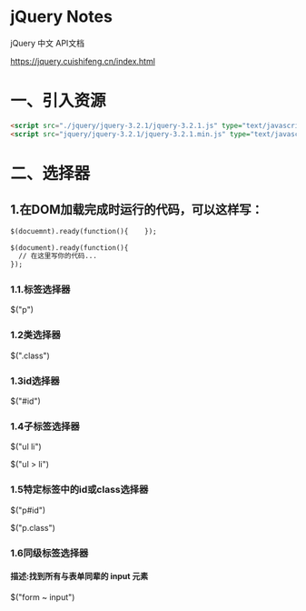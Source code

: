 # jQuery Notes

jQuery 中文 API文档

https://jquery.cuishifeng.cn/index.html

# **一、引入资源**

```html
<script src="./jquery/jquery-3.2.1/jquery-3.2.1.js" type="text/javascript" charset="utf-8"></script>
<script src="jquery/jquery-3.2.1/jquery-3.2.1.min.js" type="text/javascript" charset="utf-8"></script>
```

# 二、选择器

## 1.**在DOM加载完成时运行的代码，可以这样写：**

```html
$(docuemnt).ready(function(){    });
```

```html
$(document).ready(function(){
  // 在这里写你的代码...
});
```

### 1.1.标签选择器

$("p")

### 1.2类选择器

$(".class")

### 1.3id选择器

$("#id")

### 1.4子标签选择器

$("ul li")

$("ul > li")

### 1.5特定标签中的id或class选择器

$("p#id")

$("p.class")

### 1.6同级标签选择器

#### 描述:找到所有与表单同辈的 input 元素

$("form ~ input")